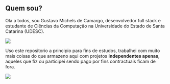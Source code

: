 ## Quem sou?
Ola a todos, sou Gustavo Michels de Camargo, desenvolvedor full stack e estudante de Ciências da Computação na Universidade do Estado de Santa Catarina (UDESC).

![](https://media.giphy.com/media/vFKqnCdLPNOKc/giphy.gif)

Uso este repositorio a principio para fins de estudos, trabalhei com muito mais coisas do que armazeno aqui com projetos **independentes apenas**, aqueles que fiz ou participei sendo pago por fins contractuais ficam de fora.

![](https://i.imgur.com/HC0DYgB.jpg)
